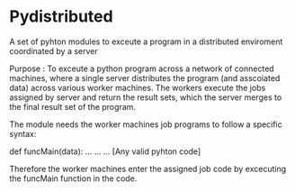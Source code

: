 Pydistributed
=============

A set of pyhton modules to exceute a program in a distributed enviroment coordinated by a server

Purpose : To exceute a python program across a network of connected machines, where a single server 
          distributes the program (and asscoiated data) across various worker machines. The workers
          execute the jobs assigned by server and return the result sets, which the server merges to 
          the final result set of the program.

The module needs the worker machines job programs to follow a specific syntax:

def funcMain(data):
...
...
...
[Any valid pyhton code]

Therefore the worker machines enter the assigned job code by excecuting the funcMain
function in the code.

